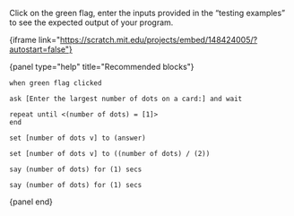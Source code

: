 Click on the green flag, enter the inputs provided in the “testing examples” to see the expected output of your program.

{iframe link="https://scratch.mit.edu/projects/embed/148424005/?autostart=false"}

{panel type="help" title="Recommended blocks"}

<pre><code class="scratch:split:random">when green flag clicked

ask [Enter the largest number of dots on a card:] and wait

repeat until &lt;(number of dots) = [1]&gt;
end
</code></pre>

<pre><code class="scratch:split:random">set [number of dots v] to (answer)

set [number of dots v] to ((number of dots) / (2))
</code></pre>

<pre><code class="scratch:split">say (number of dots) for (1) secs

say (number of dots) for (1) secs
</code></pre>

{panel end}